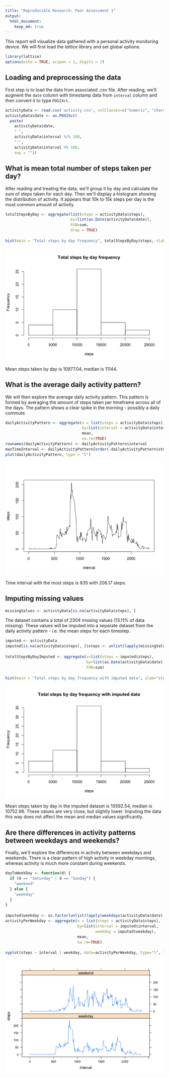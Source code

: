 ```yaml
---
title: "Reproducible Research: Peer Assessment 1"
output: 
  html_document:
    keep_md: true
---
```


This report will visualize data gathered with a personal activity monitoring device. We will first load the _lattice_ library and set global options.


```r
library(lattice)
options(echo = TRUE, scipen = 1, digits = 2)
```

## Loading and preprocessing the data

First step is to load the data from associated _.csv_ file. After reading, we'll augment the `date` column with timestamp data from `interval` column and then convert it to type `POSIXct`.


```r
activityData <- read.csv('activity.csv', colClasses=c("numeric", "character", "numeric"))
activityData$date <- as.POSIXct(
  paste(
    activityData$date, 
    " ", 
    activityData$interval %/% 100, 
    ":", 
    activityData$interval %% 100, 
    sep = ""))
```


## What is mean total number of steps taken per day?

After reading and treating the data, we'll group it by day and calculate the sum of steps taken for each day. Then we'll display a histogram showing the distribution of activity. It appears that 10k to 15k steps per day is the most common amount of activity.


```r
totalStepsByDay <- aggregate(list(steps = activityData$steps), 
                             by=list(as.Date(activityData$date)), 
                             FUN=sum, 
                             drop = TRUE)

hist(main = "Total steps by day frequency", totalStepsByDay$steps, xlab="steps")
```

![](PA1_template_files/figure-html/unnamed-chunk-3-1.png)<!-- -->

Mean steps taken by day is 10977.04, median is 11144.

## What is the average daily activity pattern?

We will then explore the average daily activity pattern. This pattern is formed by averaging the amount of steps taken per timeframe across all of the days. The pattern shows a clear spike in the morning - possibly a daily commute.


```r
dailyActivityPattern <- aggregate(x = list(steps = activityData$steps), 
                                  by=list(interval = activityData$interval), 
                                  mean, 
                                  na.rm=TRUE)
rownames(dailyActivityPattern) <- dailyActivityPattern$interval
maxTimeInterval <- dailyActivityPattern[order(-dailyActivityPattern$steps)[1], ]
plot(dailyActivityPattern, type = "l")
```

![](PA1_template_files/figure-html/unnamed-chunk-4-1.png)<!-- -->

Time interval with the most steps is 835 with 206.17 steps.

## Imputing missing values


```r
missingValues <- activityData[is.na(activityData$steps), ]
```

The dataset contains a total of 2304 missing values (13.11% of data missing). These values will be imputed into a separate dataset from the daily activity pattern - i.e. the mean steps for each timestep.


```r
imputed <- activityData
imputed[is.na(activityData$steps), ]$steps <- unlist(lapply(missingValues$interval, function(x) { dailyActivityPattern[as.character(x), ]$steps }))

totalStepsByDayImputed <- aggregate(x=list(steps = imputed$steps), 
                                    by=list(as.Date(activityData$date)), 
                                    FUN=sum)

hist(main = "Total steps by day frequency with imputed data", xlab="steps", totalStepsByDayImputed$steps)
```

![](PA1_template_files/figure-html/unnamed-chunk-6-1.png)<!-- -->

Mean steps taken by day in the imputed dataset is 10592.54, median is 10752.96. These values are very close, but slightly lower. Imputing the data this way does not affect the mean and median values significantly.

## Are there differences in activity patterns between weekdays and weekends?

Finally, we'll explore the differences in activity between weekdays and weekends. There is a clear pattern of high activity in weekday mornings, whereas activity is much more constant during weekends.


```r
dayToWeekDay <- function(d) { 
  if (d == "Saturday" | d == "Sunday") { 
    "weekend"
  } else { 
    "weekday" 
  }
}

imputed$weekday <- as.factor(unlist(lapply(weekdays(activityData$date), dayToWeekDay)))
activityPerWeekday <- aggregate(x = list(steps = activityData$steps), 
                                by=list(interval = imputed$interval, 
                                        weekday = imputed$weekday), 
                                mean, 
                                na.rm=TRUE)

xyplot(steps ~ interval | weekday, data=activityPerWeekday, type="l", layout=c(1,2))
```

![](PA1_template_files/figure-html/unnamed-chunk-7-1.png)<!-- -->
